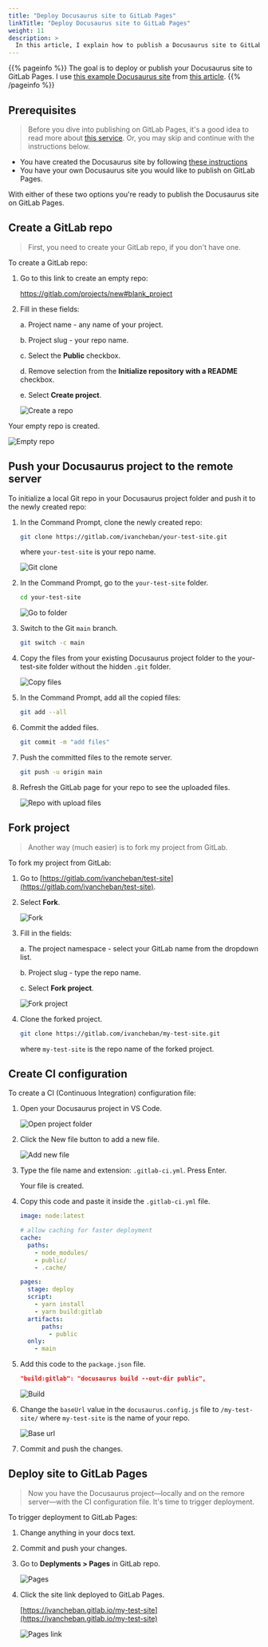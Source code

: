 ```yaml
---
title: "Deploy Docusaurus site to GitLab Pages"
linkTitle: "Deploy Docusaurus site to GitLab Pages"
weight: 11
description: >
  In this article, I explain how to publish a Docusaurus site to GitLab Pages using a CI configuration file. This is an alternative way to deploy the Docusaurus site on your comapny GitLab or your private GitLab account.
---
```


{{% pageinfo %}}
The goal is to deploy or publish your Docusaurus site to GitLab Pages. I use [this example Docusaurus site](https://ivan-documentation-example.netlify.app/) from [this article](../docs-as-code#docusaurus-static-site-generator).
{{% /pageinfo %}}

## Prerequisites

> Before you dive into publishing on GitLab Pages, it's a good idea to read more about [this service](https://docs.gitlab.com/ee/user/project/pages/). Or, you may skip and continue with the instructions below.

* You have created the Docusaurus site by following [these instructions](../docs-as-code#docusaurus-static-site-generator)
* You have your own Docusaurus site you would like to publish on GitLab Pages.

With either of these two options you're ready to publish the Docusaurus site on GitLab Pages.

## Create a GitLab repo

> First, you need to create your GitLab repo, if you don't have one.

To create a GitLab repo:

1. Go to this link to create an empty repo:

    https://gitlab.com/projects/new#blank_project

2. Fill in these fields:

   a. Project name - any name of your project.

   b. Project slug - your repo name.

   c. Select the **Public** checkbox.

   d. Remove selection from the **Initialize repository with a README** checkbox.

   e. Select **Create project**.

    ![Create a repo](../img/create-project.png)

Your empty repo is created.

![Empty repo](../img/created-repo.png)

## Push your Docusaurus project to the remote server

To initialize a local Git repo in your Docusaurus project folder and push it to the newly created repo:

1. In the Command Prompt, clone the newly created repo:

    ```sh
    git clone https://gitlab.com/ivancheban/your-test-site.git
    ```

    where `your-test-site` is your repo name.

    ![Git clone](../img/git-clone.png)

1. In the Command Prompt, go to the `your-test-site` folder.

    ```sh
    cd your-test-site
    ```

    ![Go to folder](../img/go-to-folder.png)

1. Switch to the Git `main` branch.

    ```sh
    git switch -c main
    ```

1. Copy the files from your existing Docusaurus project folder to the your-test-site folder without the hidden `.git` folder.

    ![Copy files](../img/copy-files.png)

1. In the Command Prompt, add all the copied files:

    ```sh
    git add --all
    ```

1. Commit the added files.

    ```sh
    git commit -m "add files"
    ```

1. Push the committed files to the remote server.

    ```sh
    git push -u origin main
    ```

1. Refresh the GitLab page for your repo to see the uploaded files.

    ![Repo with upload files](../img/repo-uploaded.png)

## Fork project

> Another way (much easier) is to fork my project from GitLab.

To fork my project from GitLab:

1. Go to [https://gitlab.com/ivancheban/test-site](https://gitlab.com/ivancheban/test-site).

1. Select **Fork**.

    ![Fork](../img/fork.png)

1. Fill in the fields:

    a. The project namespace - select your GitLab name from the dropdown list.

    b. Project slug - type the repo name.

    c. Select **Fork project**.

    ![Fork project](../img/fork-project.png)

1. Clone the forked project.

    ```sh
    git clone https://gitlab.com/ivancheban/my-test-site.git
    ```

    where `my-test-site` is the repo name of the forked project.

## Create CI configuration

To create a CI (Continuous Integration) configuration file:

1. Open your Docusaurus project in VS Code.

    ![Open project folder](../img/open-project.png)

2. Click the New file button to add a new file.

    ![Add new file](../img/new-file.png)

3. Type the file name and extension: `.gitlab-ci.yml`. Press Enter.
    
    Your file is created.

4. Copy this code and paste it inside the `.gitlab-ci.yml` file.

    ```yaml
    image: node:latest

    # allow caching for faster deployment
    cache:
      paths:
        - node_modules/
        - public/
        - .cache/

    pages:
      stage: deploy
      script:
        - yarn install
        - yarn build:gitlab
      artifacts:
          paths:
            - public
      only:
        - main
    ```

5. Add this code to the `package.json` file.

    ```json
    "build:gitlab": "docusaurus build --out-dir public",
    ```

    ![Build](../img/build-docusaurus.png)

6. Change the `baseUrl` value in the `docusaurus.config.js` file to `/my-test-site/` where `my-test-site` is the name of your repo.

    ![Base url](../img/base-url.png)

7. Commit and push the changes.

## Deploy site to GitLab Pages

> Now you have the Docusaurus project—locally and on the remore server—with the CI configuration file. It's time to trigger deployment.

To trigger deployment to GitLab Pages:

1. Change anything in your docs text.

1. Commit and push your changes.

1. Go to **Deplyments > Pages** in GitLab repo.

    ![Pages](../img/pages.png)

2. Click the site link deployed to GitLab Pages.

    [https://ivancheban.gitlab.io/my-test-site](https://ivancheban.gitlab.io/my-test-site)

    ![Pages link](../img/pages-link.png)
